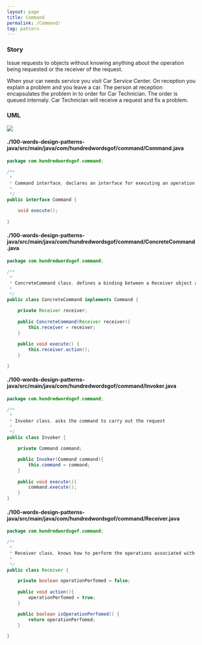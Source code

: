 ```yaml
---
layout: page
title: Command
permalink: /Command/
tag: pattern
---
```




### Story 

Issue requests to objects without knowing anything about the operation being requested or the receiver of the request.

When your car needs service you visit Car Service Center. On reception you explain a problem and you leave a car.
The person at reception encapsulates the problem in to order for Car Technician. The order is queued internaly.
Car Technician will receive a request and fix a problem.



### UML 
![]({{site.baseurl}}/assets/img/command.png)

#### ./100-words-design-patterns-java/src/main/java/com/hundredwordsgof/command/Command.java
```java 
package com.hundredwordsgof.command;

/**
 * 
 * Command interface, declares an interface for executing an operation 
 *
 */
public interface Command {

	void execute();
	
}
```

#### ./100-words-design-patterns-java/src/main/java/com/hundredwordsgof/command/ConcreteCommand.java
```java 
package com.hundredwordsgof.command;

/**
 * 
 * ConcreteCommand class, defines a binding between a Receiver object and an operation
 *
 */
public class ConcreteCommand implements Command {

	private Receiver receiver;
	
	public ConcreteCommand(Receiver receiver){
		this.receiver = receiver;
	}
	
	public void execute() {
		this.receiver.action();
	}

}
```

#### ./100-words-design-patterns-java/src/main/java/com/hundredwordsgof/command/Invoker.java
```java 
package com.hundredwordsgof.command;

/**
 * 
 * Invoker class, asks the command to carry out the request
 *
 */
public class Invoker {

	private Command command;

	public Invoker(Command command){
		this.command = command;
	}
	
	public void execute(){
		command.execute();
	}
}
```

#### ./100-words-design-patterns-java/src/main/java/com/hundredwordsgof/command/Receiver.java
```java 
package com.hundredwordsgof.command;

/**
 * 
 * Receiver class, knows how to perform the operations associated with carrying out a request 
 *
 */
public class Receiver {

	private boolean operationPerfomed = false;
	
	public void action(){	
		operationPerfomed = true;
	}

	public boolean isOperationPerfomed() {
		return operationPerfomed;
	}
		
}
```

